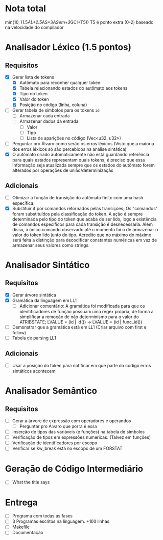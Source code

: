 # Nota total
min(10, (1.5*AL+2.5*AS+3*ASem+3*GCI+T5))
T5 é ponto extra (0-2) baseado na velocidade do compilador

# Analisador Léxico (1.5 pontos)
## Requisitos
- [x] Gerar lista de tokens
  - [x] Autômato para reconher qualquer token
  - [x] Tabela relacionando estados do autômato aos tokens
  - [x] Tipo do token
  - [x] Valor do token
  - [x] Posição no código (linha, coluna)
- [ ] Gerar tabela de símbolos para os tokens `id`
  - [ ] Armazenar cada entrada
  - [ ] Armazenar dados da entrada
    - [ ] Valor
    - [ ] Tipo
    - [ ] Lista de aparições no código (Vec<u32, u32>)
- [ ] Perguntar pro Álvaro como serão os erros léxicos (Visto que a maioria dos erros léxicos só são percebidos na análise sintática)
- [x] O autômato criado automaticamente não está guardando referência para quais estados representam quais tokens, é preciso que essa informação seja atualizada sempre que os estados do autômato forem alterados por operações de união/determinização
## Adicionais
- [ ] Otimizar a função de transição do autômato finito com uma hash específica.
- [x] Substituir if por comandos retornados pelas transições; Os "comandos" foram substituídos pela classificação do token. A ação é sempre determinada pelo tipo do token que acaba de ser lido, logo a existência de comandos específicos para cada transição é desnecessária. Além disso, o único comando observado até o momento foi o de armazenar o valor do token lido junto do tipo. Acredito que no máximo do máximo será feita a distinção para decodificar constantes numéricas em vez de armazenar seus valores como strings.

# Analisador Sintático
## Requisitos
- [x] Gerar árvore sintática
- [x] Gramática da linguagem em LL1
  - [ ] Adicionar comentário: A gramática foi modificada para que os identificadores de função possuam uma regex própria, de forma a simplificar a remoção de não determinismo para o valor do ATRIBSTATE; LVALUE = (id | id()) -> LVALUE = (id | func_id())
- [ ] Demonstrar que a gramática está em LL1 (Criar arquivo com first e follow)
- [ ] Tabela de parsing LL1
## Adicionais
- [ ] Usar a posição do token para notificar em que parte do código erros sintáticos acontecem

# Analisador Semântico
## Requisitos
- [ ] Gerar a árvore de expressão com operadores e operandos
  - [ ] Perguntar pro Álvaro que porra é essa
- [ ] Inserção de tipos das variáveis (e funções) na tabela de símbolos
- [ ] Verificação de tipos em expressões numericas. (Talvez em funções)
- [ ] Verificação de identificadores por escopo
- [ ] Verificar se kw_break está no escopo de um FORSTAT

# Geração de Código Intermediário
- [ ] What the title says

# Entrega
- [ ] Programa com todas as fases
- [ ] 3 Programas escritos na linguagem. +100 linhas.
- [ ] Makefile
- [ ] Documentação